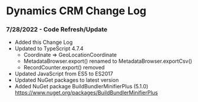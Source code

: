 # Dynamics CRM Change Log

### 7/28/2022 - Code Refresh/Update
* Added this Change Log
* Updated to TypeScript 4.7.4
    * Coordinate => GeoLocationCoordinate
    * MetadataBrowser.export() renamed to MetadataBrowser.exportCsv()
    * RecordCounter.export() removed
* Updated JavaScript from ES5 to ES2017
* Updated NuGet packages to latest version
* Added NuGet package BuildBundlerMinifierPlus (5.1.0) https://www.nuget.org/packages/BuildBundlerMinifierPlus
